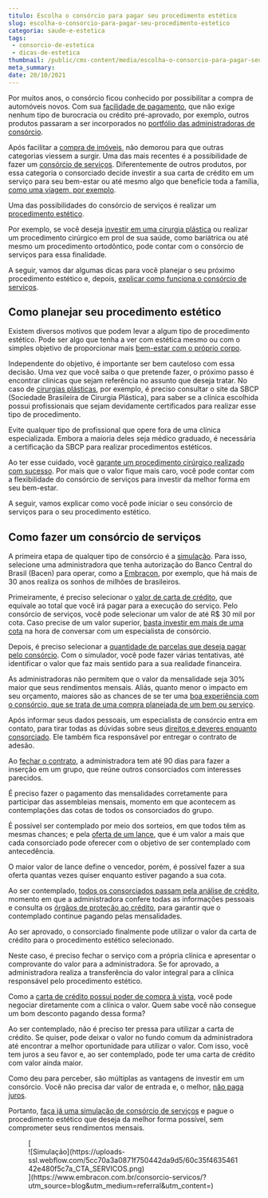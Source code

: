 ```yaml
---
titulo: Escolha o consórcio para pagar seu procedimento estético
slug: escolha-o-consorcio-para-pagar-seu-procedimento-estetico
categoria: saude-e-estetica
tags:
 - consorcio-de-estetica
 - dicas-de-estetica
thumbnail: /public/cms-content/media/escolha-o-consorcio-para-pagar-seu-procedimento-estetico.jpg
meta_summary: 
date: 20/10/2021
---
```

Por muitos anos, o consórcio ficou conhecido por possibilitar a compra de automóveis novos. Com sua [facilidade de pagamento](https://www.embracon.com.br/blog/quanto-preciso-pagar-para-fazer-um-consorcio), que não exige nenhum tipo de burocracia ou crédito pré-aprovado, por exemplo, outros produtos passaram a ser incorporados no [portfólio das administradoras de consórcio](https://www.embracon.com.br/blog/afinal-o-que-uma-administradora-de-consorcio-faz).

Após facilitar a [compra de imóveis](https://www.embracon.com.br/blog/hora-certa-comprar-imovel), não demorou para que outras categorias viessem a surgir. Uma das mais recentes é a possibilidade de fazer um [consórcio de serviços](https://www.embracon.com.br/blog/consorcio-de-servicos-tudo-o-que-voce-precisa-saber-sobre-o-assunto). Diferentemente de outros produtos, por essa categoria o consorciado decide investir a sua carta de crédito em um serviço para seu bem-estar ou até mesmo algo que beneficie toda a família, [como uma viagem, por exemplo](https://www.embracon.com.br/tag/consorcio-de-viagem).

Uma das possibilidades do consórcio de serviços é realizar um [procedimento estético](https://www.embracon.com.br/blog/procedimento-estetico-vantagens-e-desvantagens).

Por exemplo, se você deseja [investir em uma cirurgia plástica](https://www.embracon.com.br/blog/tudo-sobre-o-consorcio-de-cirurgia-plastica-embracon) ou realizar um procedimento cirúrgico em prol de sua saúde, como bariátrica ou até mesmo um procedimento ortodôntico, pode contar com o consórcio de serviços para essa finalidade.

A seguir, vamos dar algumas dicas para você planejar o seu próximo procedimento estético e, depois, [explicar como funciona o consórcio de serviços](https://www.embracon.com.br/blog/conheca-os-principais-consorcios-de-servicos-embracon).

Como planejar seu procedimento estético 
----------------------------------------

Existem diversos motivos que podem levar a algum tipo de procedimento estético. Pode ser algo que tenha a ver com estética mesmo ou com o simples objetivo de proporcionar mais [bem-estar com o próprio corpo](https://www.embracon.com.br/blog/conheca-a-relacao-entre-estresse-e-beleza-agora-mesmo).

Independente do objetivo, é importante ser bem cauteloso com essa decisão. Uma vez que você saiba o que pretende fazer, o próximo passo é encontrar clínicas que sejam referência no assunto que deseja tratar. No caso de [cirurgias plásticas](https://www.embracon.com.br/blog/tudo-sobre-o-consorcio-de-cirurgia-plastica-embracon), por exemplo, é preciso consultar o site da SBCP (Sociedade Brasileira de Cirurgia Plástica), para saber se a clínica escolhida possui profissionais que sejam devidamente certificados para realizar esse tipo de procedimento.

Evite qualquer tipo de profissional que opere fora de uma clínica especializada. Embora a maioria deles seja médico graduado, é necessária a certificação da SBCP para realizar procedimentos estéticos.

Ao ter esse cuidado, você [garante um procedimento cirúrgico realizado com sucesso](https://www.embracon.com.br/blog/5-duvidas-sobre-o-consorcio-de-cirurgia). Por mais que o valor fique mais caro, você pode contar com a flexibilidade do consórcio de serviços para investir da melhor forma em seu bem-estar.

A seguir, vamos explicar como você pode iniciar o seu consórcio de serviços para o seu procedimento estético.

Como fazer um consórcio de serviços 
------------------------------------

A primeira etapa de qualquer tipo de consórcio é a [simulação](https://www.embracon.com.br/blog/simulacao-de-consorcio). Para isso, selecione uma administradora que tenha autorização do Banco Central do Brasil (Bacen) para operar, como a [Embracon](https://www.embracon.com.br/), por exemplo, que há mais de 30 anos realiza os sonhos de milhões de brasileiros.

Primeiramente, é preciso selecionar o [valor de carta de crédito](https://www.embracon.com.br/blog/tudo-o-que-voce-precisa-saber-sobre-a-carta-de-credito-de-consorcios), que equivale ao total que você irá pagar para a execução do serviço. Pelo consórcio de serviços, você pode selecionar um valor de até R$ 30 mil por cota. Caso precise de um valor superior, [basta investir em mais de uma cota](https://www.embracon.com.br/blog/afinal-posso-fazer-mais-de-um-consorcio-ao-mesmo-tempo-entenda) na hora de conversar com um especialista de consórcio.

Depois, é preciso selecionar a [quantidade de parcelas que deseja pagar pelo consórcio](https://www.embracon.com.br/blog/como-calcular-as-parcelas-no-consorcio). Com o simulador, você pode fazer várias tentativas, até identificar o valor que faz mais sentido para a sua realidade financeira.

As administradoras não permitem que o valor da mensalidade seja 30% maior que seus rendimentos mensais. Aliás, quanto menor o impacto em seu orçamento, maiores são as chances de se ter uma [boa experiência com o consórcio, que se trata de uma compra planejada de um bem ou serviço](https://www.embracon.com.br/blog/consorcios-segredos-que-nao-te-contaram).

Após informar seus dados pessoais, um especialista de consórcio entra em contato, para tirar todas as dúvidas sobre seus [direitos e deveres enquanto consorciado](https://www.embracon.com.br/blog/tire-todas-as-suas-duvidas-sobre-os-direitos-e-deveres-do-consorciado). Ele também fica responsável por entregar o contrato de adesão.

Ao [fechar o contrato](https://www.embracon.com.br/blog/saiba-o-que-avaliar-antes-de-assinar-um-contrato-de-consorcio), a administradora tem até 90 dias para fazer a inserção em um grupo, que reúne outros consorciados com interesses parecidos.

É preciso fazer o pagamento das mensalidades corretamente para participar das assembleias mensais, momento em que acontecem as contemplações das cotas de todos os consorciados do grupo.

É possível ser contemplado por meio dos sorteios, em que todos têm as mesmas chances; e pela [oferta de um lance](https://www.embracon.com.br/conhecaoconsorcio/como-ofertar-um-lance), que é um valor a mais que cada consorciado pode oferecer com o objetivo de ser contemplado com antecedência.

O maior valor de lance define o vencedor, porém, é possível fazer a sua oferta quantas vezes quiser enquanto estiver pagando a sua cota.

Ao ser contemplado, [todos os consorciados passam pela análise de crédito](https://www.embracon.com.br/blog/como-funciona-a-analise-de-credito-no-consorcio), momento em que a administradora confere todas as informações pessoais e consulta os [órgãos de proteção ao crédito](https://www.embracon.com.br/blog/o-que-e-o-spc-serasa-e-como-ele-influencia-na-sua-vida-financeira), para garantir que o contemplado continue pagando pelas mensalidades.

Ao ser aprovado, o consorciado finalmente pode utilizar o valor da carta de crédito para o procedimento estético selecionado.

Neste caso, é preciso fechar o serviço com a própria clínica e apresentar o comprovante do valor para a administradora. Se for aprovado, a administradora realiza a transferência do valor integral para a clínica responsável pelo procedimento estético.

Como a [carta de crédito possui poder de compra à vista](https://www.embracon.com.br/blog/o-que-e-a-carta-de-credito-como-funciona-e-como-usar), você pode negociar diretamente com a clínica o valor. Quem sabe você não consegue um bom desconto pagando dessa forma?

Ao ser contemplado, não é preciso ter pressa para utilizar a carta de crédito. Se quiser, pode deixar o valor no fundo comum da administradora até encontrar a melhor oportunidade para utilizar o valor. Com isso, você tem juros a seu favor e, ao ser contemplado, pode ter uma carta de crédito com valor ainda maior.

Como deu para perceber, são múltiplas as vantagens de investir em um consórcio. Você não precisa dar valor de entrada e, o melhor, [não paga juros](https://www.embracon.com.br/blog/consorcio-nao-tem-juros-entenda).

Portanto, [faça já uma simulação de consórcio de serviços](https://www.embracon.com.br/consorcio-servicos) e pague o procedimento estético que deseja da melhor forma possível, sem comprometer seus rendimentos mensais.

<figure class="w-richtext-figure-type-image w-richtext-align-center">[<div>![Simulação](https://uploads-ssl.webflow.com/5cc70a3a0871f750442da9d5/60c35f463546142e480f5c7a_CTA_SERVICOS.png)</div>](https://www.embracon.com.br/consorcio-servicos/?utm_source=blog&utm_medium=referral&utm_content=)</figure>
